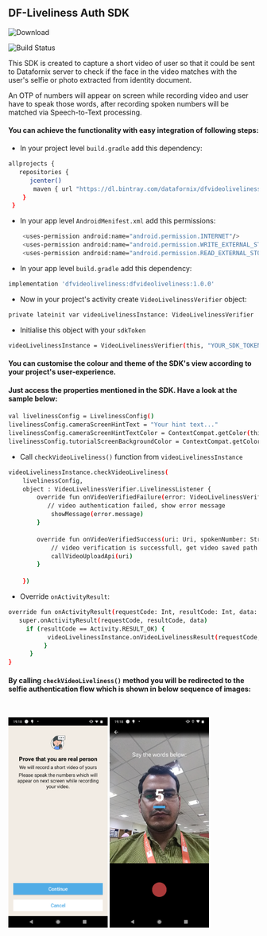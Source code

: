 
## DF-Liveliness Auth SDK
![Download](https://api.bintray.com/packages/datafornix/dfvideoliveliness/dfvideoliveliness/images/download.svg)

![Build Status](https://travis-ci.org/joemccann/dillinger.svg?branch=master)

This SDK is created to capture a short video of user so that it could be sent to Datafornix server to check if the face in the video matches with the user's selfie or photo extracted from identity document.

An OTP of numbers will appear on screen while recording video and user have to speak those words, after recording spoken numbers will be matched via Speech-to-Text processing.

#### You can achieve the functionality with easy integration of following steps:
- In your project level `build.gradle` add this dependency:
```sh 
allprojects {
   repositories {
      jcenter()
       maven { url "https://dl.bintray.com/datafornix/dfvideoliveliness" }
    }
 } 
```
- In your app level `AndroidMenifest.xml` add this permissions:
```sh 
    <uses-permission android:name="android.permission.INTERNET"/>
    <uses-permission android:name="android.permission.WRITE_EXTERNAL_STORAGE"/>
    <uses-permission android:name="android.permission.READ_EXTERNAL_STORAGE"/>
```
- In your app level `build.gradle` add this dependency:
```sh
implementation 'dfvideoliveliness:dfvideoliveliness:1.0.0'
```
- Now in your project's activity create `VideoLivelinessVerifier` object: 
```sh
private lateinit var videoLivelinessInstance: VideoLivelinessVerifier
```
- Initialise this object with your `sdkToken`
```sh
videoLivelinessInstance = VideoLivelinessVerifier(this, "YOUR_SDK_TOKEN", "YOUR_BASE_URL")
```

#### You can customise the colour and theme of the SDK's view according to your project's user-experience.
#### Just access the properties mentioned in the SDK. Have a look at the sample below:

```sh
val livelinessConfig = LivelinessConfig()
livelinessConfig.cameraScreenHintText = "Your hint text..."
livelinessConfig.cameraScreenHintTextColor = ContextCompat.getColor(this, R.color.black)
livelinessConfig.tutorialScreenBackgroundColor = ContextCompat.getColor(this, R.color.white)
```

- Call `checkVideoLiveliness()` function from `videoLivelinessInstance`
```sh
videoLivelinessInstance.checkVideoLiveliness(  
    livelinessConfig,  
    object : VideoLivelinessVerifier.LivelinessListener {  
        override fun onVideoVerifiedFailure(error: VideoLivelinessVerifier.VideoVerifyError) {  
		   // video authentication failed, show error message
            showMessage(error.message)  
        }  
  
        override fun onVideoVerifiedSuccess(uri: Uri, spokenNumber: String) {  
	        // video verification is successfull, get video saved path here
            callVideoUploadApi(uri)  
        }  
  
    })
```

- Override `onActivityResult`:
```sh
override fun onActivityResult(requestCode: Int, resultCode: Int, data: Intent?) {
   super.onActivityResult(requestCode, resultCode, data)
	 if (resultCode == Activity.RESULT_OK) {
	       videoLivelinessInstance.onVideoLivelinessResult(requestCode, resultCode, data)
          }
      }
}
```


#### By calling `checkVideoLiveliness()` method you will be redirected to the selfie authentication flow which is shown in below sequence of images:
<br>
<p align="left">
<img src="DF-VL-Screen01.png" width="200"/>
<img src="DF-VL-Screen02.png" width="200"/>
